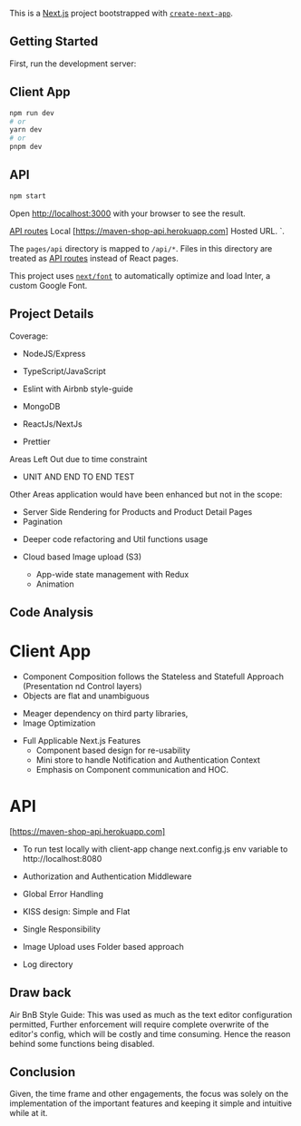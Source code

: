 This is a [Next.js](https://nextjs.org/) project bootstrapped with [`create-next-app`](https://github.com/vercel/next.js/tree/canary/packages/create-next-app).

## Getting Started

First, run the development server:

## Client App

```bash
npm run dev
# or
yarn dev
# or
pnpm dev
```

## API

```bash
npm start
```

Open [http://localhost:3000](http://localhost:3000) with your browser to see the result.

[API routes](http://localhost:8080) Local [https://maven-shop-api.herokuapp.com] Hosted URL. `.

The `pages/api` directory is mapped to `/api/*`. Files in this directory are treated as [API routes](https://nextjs.org/docs/api-routes/introduction) instead of React pages.

This project uses [`next/font`](https://nextjs.org/docs/basic-features/font-optimization) to automatically optimize and load Inter, a custom Google Font.

## Project Details

Coverage:

- NodeJS/Express

- TypeScript/JavaScript
- Eslint with Airbnb style-guide

- MongoDB

- ReactJs/NextJs

- Prettier

Areas Left Out due to time constraint

- UNIT AND END TO END TEST

Other Areas application would have been enhanced but not in the scope:

- Server Side Rendering for Products and Product Detail Pages
- Pagination

* Deeper code refactoring and Util functions usage
* Cloud based Image upload (S3)

  - App-wide state management with Redux
  - Animation

## Code Analysis

# Client App

- Component Composition follows the Stateless and Statefull Approach (Presentation nd Control layers)
- Objects are flat and unambiguous

* Meager dependency on third party libraries,
* Image Optimization

- Full Applicable Next.js Features
  - Component based design for re-usability
  * Mini store to handle Notification and Authentication Context
  * Emphasis on Component communication and HOC.

# API

[https://maven-shop-api.herokuapp.com]

- To run test locally with client-app change next.config.js env variable to http://localhost:8080

* Authorization and Authentication Middleware

- Global Error Handling

* KISS design: Simple and Flat

- Single Responsibility

* Image Upload uses Folder based approach

- Log directory

## Draw back

Air BnB Style Guide: This was used as much as the text editor configuration permitted, Further enforcement will require complete overwrite of the editor's config, which will be costly and time consuming.
Hence the reason behind some functions being disabled.

## Conclusion

Given, the time frame and other engagements, the focus was solely on the implementation of the important features and keeping it simple and intuitive while at it.

